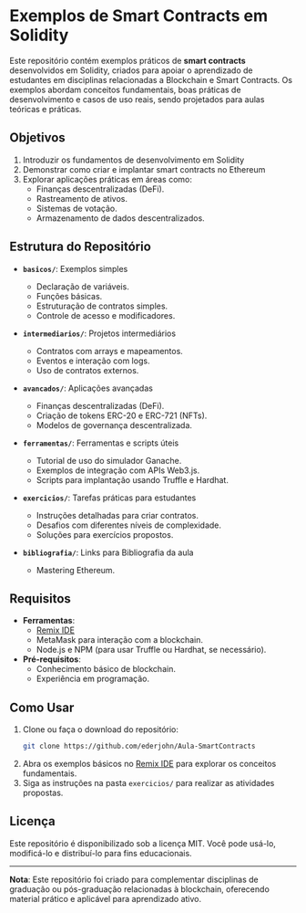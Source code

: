 
# Exemplos de Smart Contracts em Solidity

Este repositório contém exemplos práticos de **smart contracts** desenvolvidos em Solidity, criados para apoiar o aprendizado de estudantes em disciplinas relacionadas a Blockchain e Smart Contracts. Os exemplos abordam conceitos fundamentais, boas práticas de desenvolvimento e casos de uso reais, sendo projetados para aulas teóricas e práticas.

## Objetivos

1. Introduzir os fundamentos de desenvolvimento em Solidity
2. Demonstrar como criar e implantar smart contracts no Ethereum
3. Explorar aplicações práticas em áreas como:
   - Finanças descentralizadas (DeFi).
   - Rastreamento de ativos.
   - Sistemas de votação.
   - Armazenamento de dados descentralizados.

## Estrutura do Repositório

- **`basicos/`**: Exemplos simples
  - Declaração de variáveis.
  - Funções básicas.
  - Estruturação de contratos simples.
  - Controle de acesso e modificadores.

- **`intermediarios/`**: Projetos intermediários
  - Contratos com arrays e mapeamentos.
  - Eventos e interação com logs.
  - Uso de contratos externos.

- **`avancados/`**: Aplicações avançadas 
  - Finanças descentralizadas (DeFi).
  - Criação de tokens ERC-20 e ERC-721 (NFTs).
  - Modelos de governança descentralizada.

- **`ferramentas/`**: Ferramentas e scripts úteis
  - Tutorial de uso do simulador Ganache.
  - Exemplos de integração com APIs Web3.js.
  - Scripts para implantação usando Truffle e Hardhat.

- **`exercicios/`**: Tarefas práticas para estudantes
  - Instruções detalhadas para criar contratos.
  - Desafios com diferentes níveis de complexidade.
  - Soluções para exercícios propostos.
   
- **`bibliografia/`**: Links para Bibliografia da aula
  - Mastering Ethereum.

## Requisitos

- **Ferramentas**:
  - [Remix IDE](https://remix.ethereum.org/)
  - MetaMask para interação com a blockchain.
  - Node.js e NPM (para usar Truffle ou Hardhat, se necessário).
- **Pré-requisitos**:
  - Conhecimento básico de blockchain.
  - Experiência em programação.

## Como Usar

1. Clone ou faça o download do repositório:
   ```bash
   git clone https://github.com/ederjohn/Aula-SmartContracts
   ```
2. Abra os exemplos básicos no [Remix IDE](https://remix.ethereum.org/) para explorar os conceitos fundamentais.
3. Siga as instruções na pasta `exercicios/` para realizar as atividades propostas.

## Licença

Este repositório é disponibilizado sob a licença MIT. Você pode usá-lo, modificá-lo e distribuí-lo para fins educacionais.

---

**Nota**: Este repositório foi criado para complementar disciplinas de graduação ou pós-graduação relacionadas à blockchain, oferecendo material prático e aplicável para aprendizado ativo.
